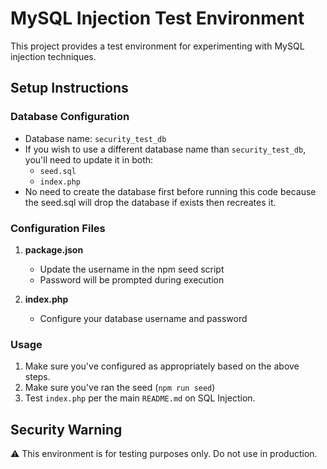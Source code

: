 # MySQL Injection Test Environment

This project provides a test environment for experimenting with MySQL injection techniques.

## Setup Instructions

### Database Configuration
- Database name: `security_test_db`
- If you wish to use a different database name than `security_test_db`, you'll need to update it in both:
  - `seed.sql`
  - `index.php`
- No need to create the database first before running this code because the seed.sql will drop the database if exists then recreates it.

### Configuration Files
1. **package.json**
   - Update the username in the npm seed script
   - Password will be prompted during execution

2. **index.php**
   - Configure your database username and password

### Usage
1. Make sure you've configured as appropriately based on the above steps.
2. Make sure you've ran the seed (`npm run seed`)
3. Test `index.php` per the main `README.md` on SQL Injection.

## Security Warning
⚠️ This environment is for testing purposes only. Do not use in production.